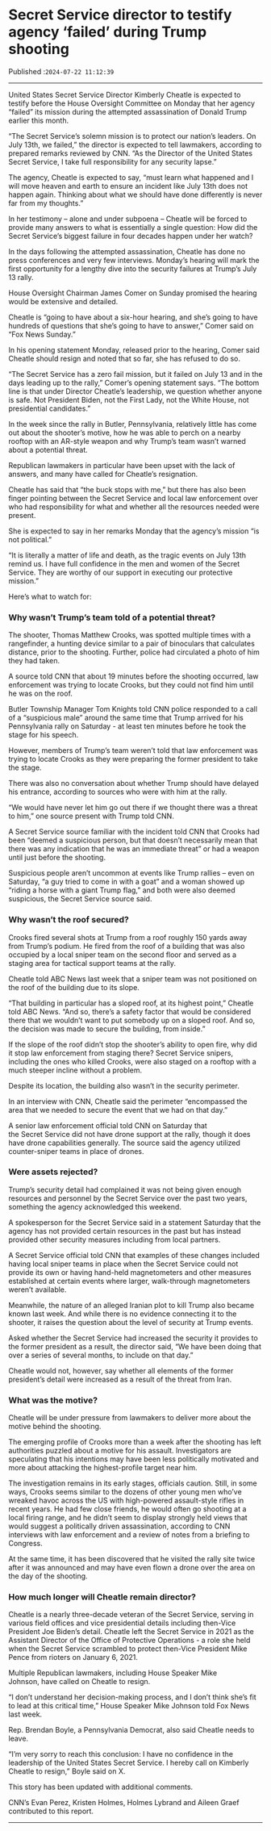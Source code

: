 # Secret Service director to testify agency ‘failed’ during Trump shooting

Published :`2024-07-22 11:12:39`

---

United States Secret Service Director Kimberly Cheatle is expected to testify before the House Oversight Committee on Monday that her agency “failed” its mission during the attempted assassination of Donald Trump earlier this month.

“The Secret Service’s solemn mission is to protect our nation’s leaders. On July 13th, we failed,” the director is expected to tell lawmakers, according to prepared remarks reviewed by CNN. “As the Director of the United States Secret Service, I take full responsibility for any security lapse.”

The agency, Cheatle is expected to say, “must learn what happened and I will move heaven and earth to ensure an incident like July 13th does not happen again. Thinking about what we should have done differently is never far from my thoughts.”

In her testimony – alone and under subpoena – Cheatle will be forced to provide many answers to what is essentially a single question: How did the Secret Service’s biggest failure in four decades happen under her watch?

In the days following the attempted assassination, Cheatle has done no press conferences and very few interviews. Monday’s hearing will mark the first opportunity for a lengthy dive into the security failures at Trump’s July 13 rally.

House Oversight Chairman James Comer on Sunday promised the hearing would be extensive and detailed.

Cheatle is “going to have about a six-hour hearing, and she’s going to have hundreds of questions that she’s going to have to answer,” Comer said on “Fox News Sunday.”

In his opening statement Monday, released prior to the hearing, Comer said Cheatle should resign and noted that so far, she has refused to do so.

“The Secret Service has a zero fail mission, but it failed on July 13 and in the days leading up to the rally,” Comer’s opening statement says. “The bottom line is that under Director Cheatle’s leadership, we question whether anyone is safe. Not President Biden, not the First Lady, not the White House, not presidential candidates.”

In the week since the rally in Butler, Pennsylvania, relatively little has come out about the shooter’s motive, how he was able to perch on a nearby rooftop with an AR-style weapon and why Trump’s team wasn’t warned about a potential threat.

Republican lawmakers in particular have been upset with the lack of answers, and many have called for Cheatle’s resignation.

Cheatle has said that “the buck stops with me,” but there has also been finger pointing between the Secret Service and local law enforcement over who had responsibility for what and whether all the resources needed were present.

She is expected to say in her remarks Monday that the agency’s mission “is not political.”

“It is literally a matter of life and death, as the tragic events on July 13th remind us. I have full confidence in the men and women of the Secret Service. They are worthy of our support in executing our protective mission.”

Here’s what to watch for:

### Why wasn’t Trump’s team told of a potential threat?

The shooter, Thomas Matthew Crooks, was spotted multiple times with a rangefinder, a hunting device similar to a pair of binoculars that calculates distance, prior to the shooting. Further, police had circulated a photo of him they had taken.

A source told CNN that about 19 minutes before the shooting occurred, law enforcement was trying to locate Crooks, but they could not find him until he was on the roof.

Butler Township Manager Tom Knights told CNN police responded to a call of a “suspicious male” around the same time that Trump arrived for his Pennsylvania rally on Saturday - at least ten minutes before he took the stage for his speech.

However, members of Trump’s team weren’t told that law enforcement was trying to locate Crooks as they were preparing the former president to take the stage.

There was also no conversation about whether Trump should have delayed his entrance, according to sources who were with him at the rally.

“We would have never let him go out there if we thought there was a threat to him,” one source present with Trump told CNN.

A Secret Service source familiar with the incident told CNN that Crooks had been “deemed a suspicious person, but that doesn’t necessarily mean that there was any indication that he was an immediate threat” or had a weapon until just before the shooting.

Suspicious people aren’t uncommon at events like Trump rallies – even on Saturday, “a guy tried to come in with a goat” and a woman showed up “riding a horse with a giant Trump flag,” and both were also deemed suspicious, the Secret Service source said.

### Why wasn’t the roof secured?

Crooks fired several shots at Trump from a roof roughly 150 yards away from Trump’s podium. He fired from the roof of a building that was also occupied by a local sniper team on the second floor and served as a staging area for tactical support teams at the rally.

Cheatle told ABC News last week that a sniper team was not positioned on the roof of the building due to its slope.

“That building in particular has a sloped roof, at its highest point,” Cheatle told ABC News. “And so, there’s a safety factor that would be considered there that we wouldn’t want to put somebody up on a sloped roof. And so, the decision was made to secure the building, from inside.”

If the slope of the roof didn’t stop the shooter’s ability to open fire, why did it stop law enforcement from staging there? Secret Service snipers, including the ones who killed Crooks, were also staged on a rooftop with a much steeper incline without a problem.

Despite its location, the building also wasn’t in the security perimeter.

In an interview with CNN, Cheatle said the perimeter “encompassed the area that we needed to secure the event that we had on that day.”

A senior law enforcement official told CNN on Saturday that the Secret Service did not have drone support at the rally, though it does have drone capabilities generally. The source said the agency utilized counter-sniper teams in place of drones.

### Were assets rejected?

Trump’s security detail had complained it was not being given enough resources and personnel by the Secret Service over the past two years, something the agency acknowledged this weekend.

A spokesperson for the Secret Service said in a statement Saturday that the agency has not provided certain resources in the past but has instead provided other security measures including from local partners.

A Secret Service official told CNN that examples of these changes included having local sniper teams in place when the Secret Service could not provide its own or having hand-held magnetometers and other measures established at certain events where larger, walk-through magnetometers weren’t available.

Meanwhile, the nature of an alleged Iranian plot to kill Trump also became known last week. And while there is no evidence connecting it to the shooter, it raises the question about the level of security at Trump events.

Asked whether the Secret Service had increased the security it provides to the former president as a result, the director said, “We have been doing that over a series of several months, to include on that day.”

Cheatle would not, however, say whether all elements of the former president’s detail were increased as a result of the threat from Iran.

### What was the motive?

Cheatle will be under pressure from lawmakers to deliver more about the motive behind the shooting.

The emerging profile of Crooks more than a week after the shooting has left authorities puzzled about a motive for his assault. Investigators are speculating that his intentions may have been less politically motivated and more about attacking the highest-profile target near him.

The investigation remains in its early stages, officials caution. Still, in some ways, Crooks seems similar to the dozens of other young men who’ve wreaked havoc across the US with high-powered assault-style rifles in recent years. He had few close friends, he would often go shooting at a local firing range, and he didn’t seem to display strongly held views that would suggest a politically driven assassination, according to CNN interviews with law enforcement and a review of notes from a briefing to Congress.

At the same time, it has been discovered that he visited the rally site twice after it was announced and may have even flown a drone over the area on the day of the shooting.

### How much longer will Cheatle remain director?

Cheatle is a nearly three-decade veteran of the Secret Service, serving in various field offices and vice presidential details including then-Vice President Joe Biden’s detail. Cheatle left the Secret Service in 2021 as the Assistant Director of the Office of Protective Operations - a role she held when the Secret Service scrambled to protect then-Vice President Mike Pence from rioters on January 6, 2021.

Multiple Republican lawmakers, including House Speaker Mike Johnson, have called on Cheatle to resign.

“I don’t understand her decision-making process, and I don’t think she’s fit to lead at this critical time,” House Speaker Mike Johnson told Fox News last week.

Rep. Brendan Boyle, a Pennsylvania Democrat, also said Cheatle needs to leave.

“I’m very sorry to reach this conclusion: I have no confidence in the leadership of the United States Secret Service. I hereby call on Kimberly Cheatle to resign,” Boyle said on X.

This story has been updated with additional comments.

CNN’s Evan Perez, Kristen Holmes, Holmes Lybrand and Aileen Graef contributed to this report.

---

